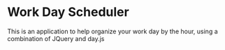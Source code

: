 # Work Day Scheduler
This is an application to help organize your work day by the hour, using a combination of JQuery and day.js
